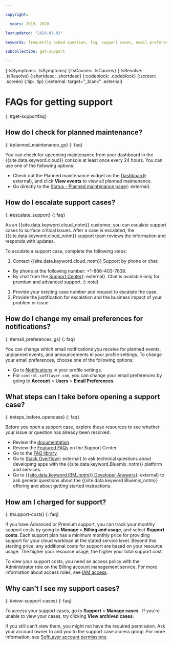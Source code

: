 ```yaml
---

copyright:

  years: 2019, 2020

lastupdated: "2020-03-02"

keywords: frequently asked question, faq, support cases, email preferences, access for cases, support faq 

subcollection: get-support 

---
```



{:tsSymptoms: .tsSymptoms}
{:tsCauses: .tsCauses}
{:tsResolve: .tsResolve}
{:shortdesc: .shortdesc}
{:codeblock: .codeblock}
{:screen: .screen}
{:tip: .tip}
{:external: target="_blank" .external}

# FAQs for getting support
{: #get-supportfaq}

## How do I check for planned maintenance?
{: #planned_maintenance_gs}
{: faq}

You can check for upcoming maintenance from your dashboard in the {{site.data.keyword.cloud}} console at least once every 24 hours. You can use one of the following options: 

* Check out the Planned maintenance widget on the [Dashboard](https://cloud.ibm.com){: external}, and click **View events** to view all planned maintenance.
* Go directly to the [Status - Planned maintenance page](https://cloud.ibm.com/status?selected=maintenance){: external}.


## How do I escalate support cases? 
{: #escalate_support}
{: faq}

As an {{site.data.keyword.cloud_notm}} customer, you can escalate support cases to surface critical issues. After a case is escalated, the {{site.data.keyword.cloud_notm}} support team reviews the information and responds with updates. 

To escalate a support case, complete the following steps: 
1. Contact {{site.data.keyword.cloud_notm}} Support by phone or chat:
  * By phone at the following number: +1-866-403-7638.
  * By chat from the [Support Center](https://{DomainName}/unifiedsupport/supportcenter){: external}.
    Chat is available only for premium and advanced support. 
    {: note} 
1. Provide your existing case number and request to escalate the case. 
1. Provide the justification for escalation and the business impact of your problem or issue. 

## How do I change my email preferences for notifications? 
{: #email_preferences_gs}
{: faq}

You can change which email notifications you receive for planned events, unplanned events, and announcements in your profile settings. To change your email preferences, choose one of the following options: 

* Go to [Notifications](https://cloud.ibm.com/user/notifications) in your profile settings.
* For `control.softlayer.com`, you can change your email preferences by going to **Account** > **Users** > **Email Preferences**. 


## What steps can I take before opening a support case? 
{: #steps_before_opencase}
{: faq}

Before you open a support case, explore these resources to see whether your issue or question has already been resolved: 

- Review the [documentation](https://cloud.ibm.com/docs). 
- Review the [Featured FAQs](https://cloud.ibm.com/unifiedsupport/supportcenter) on the Support Center. 
- Go to the [FAQ library](https://cloud.ibm.com/docs/faqs). 
- Go to [Stack Overflow](https://stackoverflow.com/questions/tagged/ibm-cloud){: external} to ask technical questions about developing apps with the {{site.data.keyword.Bluemix_notm}} platform and services.
- Go to [{{site.data.keyword.IBM_notm}} Developer Answers](https://developer.ibm.com/answers/topics/ibm-cloud/){: external} to ask general questions about the {{site.data.keyword.Bluemix_notm}} offering and about getting started instructions.


## How am I charged for support? 
{: #support-costs}
{: faq}

If you have Advanced or Premium support, you can track your monthly support costs by going to **Manage** > **Billing and usage**, and select **Support costs**. Each support plan has a minimum monthly price for providing support for your cloud workload at the stated service level. Beyond this starting price, any additional costs for support are based on your resource usage. The higher your resource usage, the higher your total support cost. 

To view your support costs, you need an access policy with the Administrator role on the Billing account management service. For more information about access roles, see [IAM access](/docs/iam?topic=iam-userroles).

## Why can't I see my support cases? 
{: #view-support-cases}
{: faq}

To access your support cases, go to **Support** > **Manage cases**.  If you're unable to view your cases, try clicking **View archived cases**. 

If you still can't view them, you might not have the required permission. Ask your account owner to add you to the support case access group. For more information, see [SoftLayer account permissions](/docs/iam?topic=iam-migrated_permissions). 
